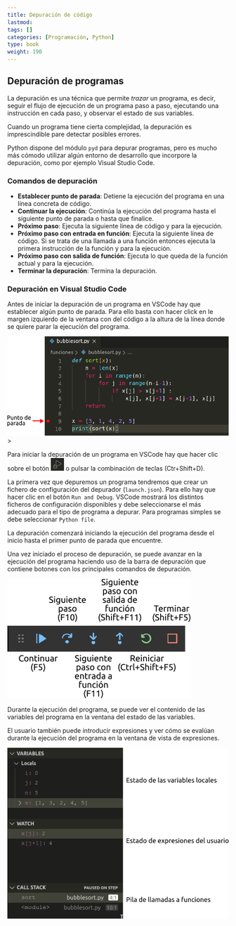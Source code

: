 ```yaml
---
title: Depuración de código
lastmod: 
tags: []
categories: [Programación, Python]
type: book
weight: 190
---
```


## Depuración de programas

La depuración es una técnica que permite _trazar_ un programa, es decir, seguir el flujo de ejecución de un programa paso a paso, ejecutando una instrucción en cada paso, y observar el estado de sus variables.

Cuando un programa tiene cierta complejidad, la depuración es imprescindible pare detectar posibles errores.

Python dispone del módulo `pyd` para depurar programas, pero es mucho más cómodo utilizar algún entorno de desarrollo que incorpore la depuración, como por ejemplo Visual Studio Code.

### Comandos de depuración

- **Establecer punto de parada**: Detiene la ejecución del programa en una línea concreta de código.
- **Continuar la ejecución**: Continúa la ejecución del programa hasta el siguiente punto de parada o hasta que finalice.
- **Próximo paso**: Ejecuta la siguiente línea de código y para la ejecución.
- **Próximo paso con entrada en función**: Ejecuta la siguiente línea de código. Si se trata de una llamada a una función entonces ejecuta la primera instrucción de la función y para la ejecución.
- **Próximo paso con salida de función**: Ejecuta lo que queda de la función actual y para la ejecución.
- **Terminar la depuración**: Termina la depuración.

### Depuración en Visual Studio Code

Antes de iniciar la depuración de un programa en VSCode hay que establecer algún punto de parada. Para ello basta con hacer click en le margen izquierdo de la ventana con del código a la altura de la línea donde se quiere parar la ejecución del programa.

![Punto de parada en Visual Studio Code](../../assets/break-point.png)>

Para iniciar la depuración de un programa en VSCode hay que hacer clic sobre el botón ![Visual Studio Code debbuger](../../assets/debug-button.png) o pulsar la combinación de teclas (Ctr+Shift+D).

La primera vez que depuremos un programa tendremos que crear un fichero de configuración del depurador (`launch.json`). Para ello hay que hacer clic en el botón `Run and Debug`. VSCode mostrará los distintos ficheros de configuración disponibles y debe seleccionarse el más adecuado para el tipo de programa a depurar. Para programas simples se debe seleccionar `Python file`.

La depuración comenzará iniciando la ejecución del programa desde el inicio hasta el primer punto de parada que encuentre.

Una vez iniciado el proceso de depuración, se puede avanzar en la ejecución del programa haciendo uso de la barra de depuración que contiene botones con los principales comandos de depuración.

![Barra de depuración de Visual Studio Code](../../assets/debbuger-bar.png)

Durante la ejecución del programa, se puede ver el contenido de las variables del programa en la ventana del estado de las variables.

El usuario también puede introducir expresiones y ver cómo se evalúan durante la ejecución del programa en la ventana de vista de expresiones.

![Ventana de estado de variables de Visual Studio Code](../../assets/debbuger-estado-variables.png)